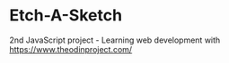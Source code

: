 # Etch-A-Sketch
2nd JavaScript project - Learning web development with https://www.theodinproject.com/
